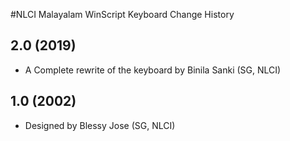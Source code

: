 #NLCI Malayalam WinScript Keyboard Change History

## 2.0 (2019)
* A Complete rewrite of the keyboard by Binila Sanki (SG, NLCI)

## 1.0 (2002)
* Designed by Blessy Jose (SG, NLCI)
